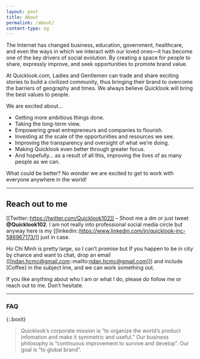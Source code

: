```yaml
---
layout: post
title: About
permalink: /about/
content-type: eg
---
```


The Internet has changed business, education, government, healthcare, and even the ways in which we interact with our loved ones—it has become one of the key drivers of social evolution. By creating a space for people to share, expressly improve, and seek opportunities to promote brand value.

At Quicklook.com, Ladies and Gentlemen can trade and share exciting stories to build a civilized community, thus bringing their brand to overcome the barriers of geography and times. We always believe Quicklook will bring the best values to people.

We are excited about…

- Getting more ambitious things done.
- Taking the long-term view.
- Empowering great entrepreneurs and companies to flourish.
- Investing at the scale of the opportunities and resources we see.
- Improving the transparency and oversight of what we’re doing.
- Making Quicklook even better through greater focus.
- And hopefully… as a result of all this, improving the lives of as many people as we can.

What could be better? No wonder we are excited to get to work with everyone anywhere in the world!

---

## Reach out to me

[[Twitter::https://twitter.com/Quicklook102]] – Shoot me a dm or just tweet __@Quicklook102__. I am not really into professional social media circle but anyway here is my [[linkedin::https://www.linkedin.com/in/quicklook-inc-586967173/]] just in case.
    
Ho Chi Minh is pretty large, so I can’t promise but If you happen to be in city by chance and want to chat, drop an email ([[ndan.hcmc@gmail.com::mailto:ndan.hcmc@gmail.com]]) and include [Coffee] in the subject line, and we can work something out.

If you like anything about who I am or what I do, please do follow me or reach out to me. Don’t hesitate.

---

### FAQ

{:.boxit}
> Quicklook’s corporate mission is “to organize the world’s product infomation and make it symmetric and useful.” Our business philosophy is “continuous improvement to survive and develop”. Our goal is “to global brand”.

